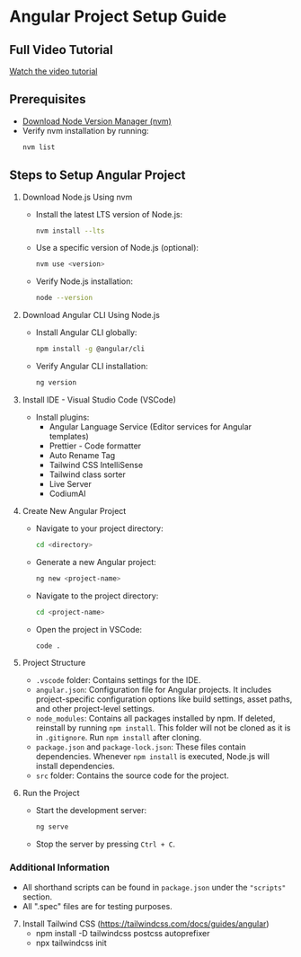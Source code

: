 # Angular Project Setup Guide

## Full Video Tutorial
[Watch the video tutorial](https://www.youtube.com/watch?v=f7BJFTEbc10)

## Prerequisites
- [Download Node Version Manager (nvm)](https://github.com/coreybutler/nvm-windows/releases)
- Verify nvm installation by running:
    ```bash
    nvm list
    ```

## Steps to Setup Angular Project

1. Download Node.js Using nvm
    - Install the latest LTS version of Node.js:
        ```bash
        nvm install --lts
        ```
    - Use a specific version of Node.js (optional):
        ```bash
        nvm use <version>
        ```
    - Verify Node.js installation:
        ```bash
        node --version
        ```

2. Download Angular CLI Using Node.js
    - Install Angular CLI globally:
        ```bash
        npm install -g @angular/cli
        ```
    - Verify Angular CLI installation:
        ```bash
        ng version
        ```

3. Install IDE - Visual Studio Code (VSCode)
    - Install plugins:
        - Angular Language Service (Editor services for Angular templates)
        - Prettier - Code formatter
        - Auto Rename Tag
        - Tailwind CSS IntelliSense
        - Tailwind class sorter
        - Live Server
        - CodiumAI

4. Create New Angular Project
    - Navigate to your project directory:
        ```bash
        cd <directory>
        ```
    - Generate a new Angular project:
        ```bash
        ng new <project-name>
        ```
    - Navigate to the project directory:
        ```bash
        cd <project-name>
        ```
    - Open the project in VSCode:
        ```bash
        code .
        ```

5. Project Structure
    - `.vscode` folder: Contains settings for the IDE.
    - `angular.json`: Configuration file for Angular projects. It includes project-specific configuration options like build settings, asset paths, and other project-level settings.
    - `node_modules`: Contains all packages installed by npm. If deleted, reinstall by running `npm install`. This folder will not be cloned as it is in `.gitignore`. Run `npm install` after cloning.
    - `package.json` and `package-lock.json`: These files contain dependencies. Whenever `npm install` is executed, Node.js will install dependencies.
    - `src` folder: Contains the source code for the project.

6. Run the Project
    - Start the development server:
        ```bash
        ng serve
        ```
    - Stop the server by pressing `Ctrl + C`.

### Additional Information
- All shorthand scripts can be found in `package.json` under the `"scripts"` section.
- All ".spec" files are for testing purposes.

7. Install Tailwind CSS (https://tailwindcss.com/docs/guides/angular)
    - npm install -D tailwindcss postcss autoprefixer
    - npx tailwindcss init